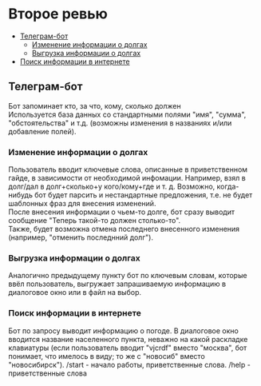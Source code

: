 # Второе ревью

* [Телеграм-бот](#Телеграм-бот)  
    * [Изменение информации о долгах](#Изменение-информации-о-долгах)  
    * [Выгрузка информации о долгах](#Выгрузка-информации-о-долгах)  
* [Поиск информации в интернете](#Поиск-информации-в-интернете)  

## Телеграм-бот
Бот запоминает кто, за что, кому, сколько должен  
Используется база данных со стандартными полями "имя", "сумма", "обстоятельства" и т.д. (возможны изменения в названиях и/или добавление полей).

### Изменение информации о долгах
Пользователь вводит ключевые слова, описанные в приветственном гайде, в зависимости от необходимой инфомации. Например, взял в долг/дал в долг+сколько+у кого/кому+где и т. д. Возможно, когда-нибудь бот будет парсить и нестандартные предложения, т.е. не будет шаблонных фраз для внесения изменений.  
После внесения информации о чьем-то долге, бот сразу выводит сообщение "Теперь такой-то должен столько-то".  
Также, будет возможна отмена последнего внесенного изменения (например, "отменить последнний долг").  

### Выгрузка информации о долгах
Аналогично предыдущему пункту бот по ключевым словам, которые ввёл пользователь, выгружает запрашиваемую информацию в диалоговое окно или в файл на выбор.

### Поиск информации в интернете
Бот по запросу выводит информацию о погоде. В диалоговое окно вводится название населенного пункта, неважно на какой раскладке клавиатуры (если пользователь вводит "vjcrdf" вместо "москва", бот понимает, что имелось в виду; то же с "новосиб" вместо "новосибирск").
/start - начало работы, приветственные слова.
/help - приветственные слова




